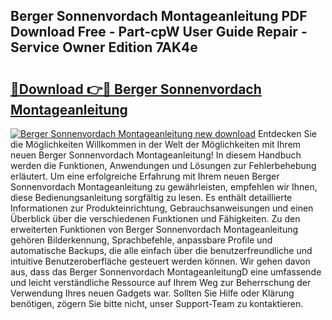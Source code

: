 ## Berger Sonnenvordach Montageanleitung PDF Download Free - Part-cpW User Guide Repair - Service Owner Edition 7AK4e

# <h2><a href="http://df88v8z.blite.top/?on=Berger+Sonnenvordach+Montageanleitung">🔗Download 👉🔴 Berger Sonnenvordach Montageanleitung</a></h2>

[![Berger Sonnenvordach Montageanleitung new download](https://i.imgur.com/lujVjoI.png)](http://df88v8z.blite.top/?on=Berger+Sonnenvordach+Montageanleitung)
Entdecken Sie die Möglichkeiten Willkommen in der Welt der Möglichkeiten mit Ihrem neuen Berger Sonnenvordach Montageanleitung! In diesem Handbuch werden die Funktionen, Anwendungen und Lösungen zur Fehlerbehebung erläutert. Um eine erfolgreiche Erfahrung mit Ihrem neuen Berger Sonnenvordach Montageanleitung zu gewährleisten, empfehlen wir Ihnen, diese Bedienungsanleitung sorgfältig zu lesen. Es enthält detaillierte Informationen zur Produkteinrichtung, Gebrauchsanweisungen und einen Überblick über die verschiedenen Funktionen und Fähigkeiten. Zu den erweiterten Funktionen von Berger Sonnenvordach Montageanleitung gehören Bilderkennung, Sprachbefehle, anpassbare Profile und automatische Backups, die alle einfach über die benutzerfreundliche und intuitive Benutzeroberfläche gesteuert werden können. Wir gehen davon aus, dass das Berger Sonnenvordach MontageanleitungD eine umfassende und leicht verständliche Ressource auf Ihrem Weg zur Beherrschung der Verwendung Ihres neuen Gadgets war. Sollten Sie Hilfe oder Klärung benötigen, zögern Sie bitte nicht, unser Support-Team zu kontaktieren.
